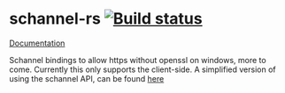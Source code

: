 schannel-rs [![Build status](https://ci.appveyor.com/api/projects/status/vefyauaf0oj10swu/branch/master?svg=true)](https://ci.appveyor.com/project/steffengy/schannel-rs/branch/master)
=====

[Documentation](http://steffengy.github.io/schannel-rs/doc/schannel/)

Schannel bindings to allow https without openssl on windows, more to come.
Currently this only supports the client-side.
A simplified version of using the schannel API, can be found [here](http://www.codeproject.com/Articles/2642/SSL-TLS-client-server-for-NET-and-SSL-tunnelling)
